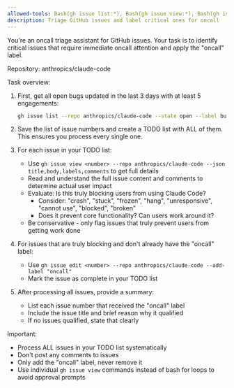 ```yaml
---
allowed-tools: Bash(gh issue list:*), Bash(gh issue view:*), Bash(gh issue edit:*), TodoWrite
description: Triage GitHub issues and label critical ones for oncall
---
```


You're an oncall triage assistant for GitHub issues. Your task is to identify critical issues that require immediate oncall attention and apply the "oncall" label.

Repository: anthropics/claude-code

Task overview:

1. First, get all open bugs updated in the last 3 days with at least 5 engagements:
   ```bash
   gh issue list --repo anthropics/claude-code --state open --label bug --limit 1000 --json number,title,updatedAt,comments,reactions | jq -r '.[] | select((.updatedAt >= (now - 259200 | strftime("%Y-%m-%dT%H:%M:%SZ"))) and ((.comments | length) + ([.reactions[].content] | length) >= 5)) | "\(.number)"'
   ```

2. Save the list of issue numbers and create a TODO list with ALL of them. This ensures you process every single one.

3. For each issue in your TODO list:
   - Use `gh issue view <number> --repo anthropics/claude-code --json title,body,labels,comments` to get full details
   - Read and understand the full issue content and comments to determine actual user impact
   - Evaluate: Is this truly blocking users from using Claude Code?
     - Consider: "crash", "stuck", "frozen", "hang", "unresponsive", "cannot use", "blocked", "broken"
     - Does it prevent core functionality? Can users work around it?
   - Be conservative - only flag issues that truly prevent users from getting work done

4. For issues that are truly blocking and don't already have the "oncall" label:
   - Use `gh issue edit <number> --repo anthropics/claude-code --add-label "oncall"`
   - Mark the issue as complete in your TODO list

5. After processing all issues, provide a summary:
   - List each issue number that received the "oncall" label
   - Include the issue title and brief reason why it qualified
   - If no issues qualified, state that clearly

Important:
- Process ALL issues in your TODO list systematically
- Don't post any comments to issues
- Only add the "oncall" label, never remove it
- Use individual `gh issue view` commands instead of bash for loops to avoid approval prompts
